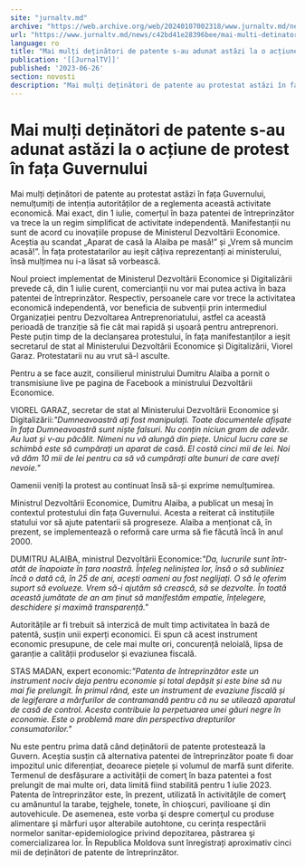 ```yaml
---
site: "jurnaltv.md"
archive: "https://web.archive.org/web/20240107002318/www.jurnaltv.md/news/c42bd41e28396bee/mai-multi-detinatori-de-patente-s-au-adunat-astazi-la-o-actiune-de-protest-in-fata-guvernului.html"
url: "https://www.jurnaltv.md/news/c42bd41e28396bee/mai-multi-detinatori-de-patente-s-au-adunat-astazi-la-o-actiune-de-protest-in-fata-guvernului.html"
language: ro
title: "Mai mulți deținători de patente s-au adunat astăzi la o acțiune de protest în fața Guvernului"
publication: '[[JurnalTV]]'
published: '2023-06-26'
section: novosti
description: "Mai mulți deținători de patente au protestat astăzi în fața Guvernului, nemulțumiți de intenția autorităților de a reglementa această activitate economică. Mai exact, din 1 iulie, comerțul în baza patentei de întreprinzător va trece la un regim simplificat de activitate independentă. Manifestanții nu sunt de acord cu inovațiile propuse de Ministerul Dezvoltării Economice. Aceștia au scandat „Aparat de casă la Alaiba pe masă!” și „Vrem să muncim acasă!”. În fața protestatarilor au ieșit câțiva reprezentanți ai ministerului, însă mulțimea nu i-a lăsat să vorbească."
---
```


# Mai mulți deținători de patente s-au adunat astăzi la o acțiune de protest în fața Guvernului

Mai mulți deținători de patente au protestat astăzi în fața Guvernului, nemulțumiți de intenția autorităților de a reglementa această activitate economică. Mai exact, din 1 iulie, comerțul în baza patentei de întreprinzător va trece la un regim simplificat de activitate independentă. Manifestanții nu sunt de acord cu inovațiile propuse de Ministerul Dezvoltării Economice. Aceștia au scandat „Aparat de casă la Alaiba pe masă!” și „Vrem să muncim acasă!”. În fața protestatarilor au ieșit câțiva reprezentanți ai ministerului, însă mulțimea nu i-a lăsat să vorbească.

Noul proiect implementat de Ministerul Dezvoltării Economice și Digitalizării prevede că, din 1 iulie curent, comercianții nu vor mai putea activa în baza patentei de întreprinzător. Respectiv, persoanele care vor trece la activitatea economică independentă, vor beneficia de subvenții prin intermediul Organizației pentru Dezvoltarea Antreprenoriatului, astfel ca această perioadă de tranziție să fie cât mai rapidă și ușoară pentru antreprenori. Peste puțin timp de la declanșarea protestului, în fața manifestanților a ieșit secretarul de stat al Ministerului Dezvoltării Economice și Digitalizării, Viorel Garaz. Protestatarii nu au vrut să-l asculte.

Pentru a se face auzit, consilierul ministrului Dumitru Alaiba a pornit o transmisiune live pe pagina de Facebook a ministrului Dezvoltării Economice.

VIOREL GARAZ, secretar de stat al Ministerului Dezvoltării Economice și Digitalizării:*"Dumneavoastră ați fost manipulați. Toate documentele afișate în fața Dumneavoastră sunt niște falsuri. Nu conțin niciun gram de adevăr. Au luat și v-au păcălit. Nimeni nu vă alungă din piețe. Unicul lucru care se schimbă este să cumpărați un aparat de casă. El costă cinci mii de lei. Noi vă dăm 10 mii de lei pentru ca să vă cumpărați alte bunuri de care aveți nevoie."*

Oamenii veniți la protest au continuat însă să-și exprime nemulțumirea.

Ministrul Dezvoltării Economice, Dumitru Alaiba, a publicat un mesaj în contextul protestului din fața Guvernului. Acesta a reiterat că instituțiile statului vor să ajute patentarii să progreseze. Alaiba a menționat că, în prezent, se implementează o reformă care urma să fie făcută încă în anul 2000.

DUMITRU ALAIBA, ministrul Dezvoltării Economice:*"Da, lucrurile sunt într-atât de înapoiate în țara noastră. Înțeleg neliniștea lor, însă o să subliniez încă o dată că, în 25 de ani, acești oameni au fost neglijați. O să le oferim suport să evolueze. Vrem să-i ajutăm să crească, să se dezvolte. În toată această jumătate de an am ținut să manifestăm empatie, înțelegere, deschidere și maximă transparență."*

Autoritățile ar fi trebuit să interzică de mult timp activitatea în bază de patentă, susțin unii experți economici. Ei spun că acest instrument economic presupune, de cele mai multe ori, concurență neloială, lipsa de garanție a calității produselor și evaziunea fiscală.

STAS MADAN, expert economic:*"Patenta de întreprinzător este un instrument nociv deja pentru economie și total depășit și este bine să nu mai fie prelungit. În primul rând, este un instrument de evaziune fiscală și de legiferare a mărfurilor de contramandă pentru că nu se utilează aparatul de casă de control. Acesta contribuie la perpetuarea unei găuri negre în economie. Este o problemă mare din perspectiva drepturilor consumatorilor."*

Nu este pentru prima dată când deținătorii de patente protestează la Guvern. Aceștia susțin că alternativa patentei de întreprinzător poate fi doar impozitul unic diferențiat, deoarece piețele și volumul de marfă sunt diferite. Termenul de desfășurare a activității de comerţ în baza patentei a fost prelungit de mai multe ori, data limită fiind stabilită pentru 1 iulie 2023. Patenta de întreprinzător este, în prezent, utilizată în activităţile de comerţ cu amănuntul la tarabe, tejghele, tonete, în chioşcuri, pavilioane şi din autovehicule. De asemenea, este vorba şi despre comerţul cu produse alimentare şi mărfuri uşor alterabile autohtone, cu cerința respectării normelor sanitar-epidemiologice privind depozitarea, păstrarea şi comercializarea lor. În Republica Moldova sunt înregistrați aproximativ cinci mii de deținători de patente de întreprinzător.